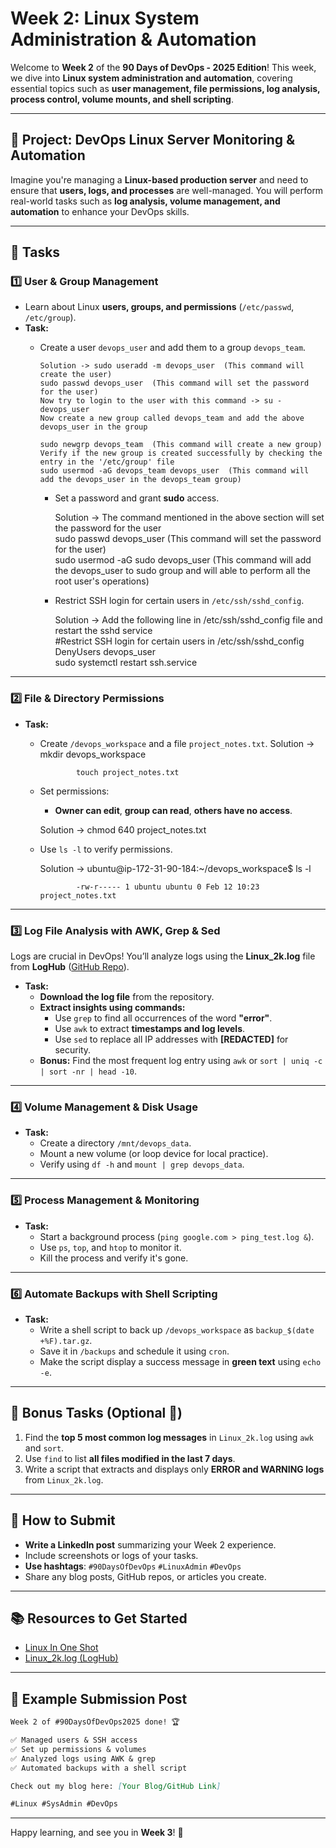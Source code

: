 # Week 2: Linux System Administration & Automation

Welcome to **Week 2** of the **90 Days of DevOps - 2025 Edition**! This week, we dive into **Linux system administration and automation**, covering essential topics such as **user management, file permissions, log analysis, process control, volume mounts, and shell scripting**.

---

## 🚀 Project: DevOps Linux Server Monitoring & Automation
Imagine you're managing a **Linux-based production server** and need to ensure that **users, logs, and processes** are well-managed. You will perform real-world tasks such as **log analysis, volume management, and automation** to enhance your DevOps skills.

---

## 📌 Tasks

### **1️⃣ User & Group Management**
- Learn about Linux **users, groups, and permissions** (`/etc/passwd`, `/etc/group`).
- **Task:**  
  - Create a user `devops_user` and add them to a group `devops_team`.
    
        Solution -> sudo useradd -m devops_user  (This command will create the user)
        sudo passwd devops_user  (This command will set the password for the user)
        Now try to login to the user with this command -> su - devops_user          
        Now create a new group called devops_team and add the above devops_user in the group
        
        sudo newgrp devops_team  (This command will create a new group)
        Verify if the new group is created successfully by checking the entry in the '/etc/group' file        
        sudo usermod -aG devops_team devops_user  (This command will add the devops_user in the devops_team group)               
                 
    - Set a password and grant **sudo** access.
      
        Solution -> The command mentioned in the above section will set the password for the user        
        sudo passwd devops_user  (This command will set the password for the user)        
        sudo usermod -aG sudo devops_user  (This command will add the devops_user to sudo group and will able to perform all the root user's operations)
              
    - Restrict SSH login for certain users in `/etc/ssh/sshd_config`.
      
         Solution -> Add the following line in /etc/ssh/sshd_config file and restart the sshd service      
         #Restrict SSH login for certain users in /etc/ssh/sshd_config
         DenyUsers devops_user        
         sudo systemctl restart ssh.service

---

### **2️⃣ File & Directory Permissions**
- **Task:**  
  - Create `/devops_workspace` and a file `project_notes.txt`.
    Solution -> mkdir devops_workspace

                touch project_notes.txt 

  - Set permissions:
    - **Owner can edit**, **group can read**, **others have no access**.
   
    Solution -> chmod 640 project_notes.txt
      
  - Use `ls -l` to verify permissions.

    Solution -> ubuntu@ip-172-31-90-184:~/devops_workspace$ ls -l
    
                -rw-r----- 1 ubuntu ubuntu 0 Feb 12 10:23 project_notes.txt

---

### **3️⃣ Log File Analysis with AWK, Grep & Sed**
Logs are crucial in DevOps! You’ll analyze logs using the **Linux_2k.log** file from **LogHub** ([GitHub Repo](https://github.com/logpai/loghub/blob/master/Linux/Linux_2k.log)).

- **Task:**  
  - **Download the log file** from the repository.
  - **Extract insights using commands:**
    - Use `grep` to find all occurrences of the word **"error"**.
    - Use `awk` to extract **timestamps and log levels**.
    - Use `sed` to replace all IP addresses with **[REDACTED]** for security.
  - **Bonus:** Find the most frequent log entry using `awk` or `sort | uniq -c | sort -nr | head -10`.

---

### **4️⃣ Volume Management & Disk Usage**
- **Task:**  
  - Create a directory `/mnt/devops_data`.
  - Mount a new volume (or loop device for local practice).
  - Verify using `df -h` and `mount | grep devops_data`.

---

### **5️⃣ Process Management & Monitoring**
- **Task:**  
  - Start a background process (`ping google.com > ping_test.log &`).
  - Use `ps`, `top`, and `htop` to monitor it.
  - Kill the process and verify it's gone.

---

### **6️⃣ Automate Backups with Shell Scripting**
- **Task:**  
  - Write a shell script to back up `/devops_workspace` as `backup_$(date +%F).tar.gz`.
  - Save it in `/backups` and schedule it using `cron`.
  - Make the script display a success message in **green text** using `echo -e`.

---

## 🎯 Bonus Tasks (Optional 🚀)
1. Find the **top 5 most common log messages** in `Linux_2k.log` using `awk` and `sort`.
2. Use `find` to list **all files modified in the last 7 days**.
3. Write a script that extracts and displays only **ERROR and WARNING logs** from `Linux_2k.log`.

---

## 📢 How to Submit
- **Write a LinkedIn post** summarizing your Week 2 experience.
- Include screenshots or logs of your tasks.
- **Use hashtags**: `#90DaysOfDevOps` `#LinuxAdmin` `#DevOps`
- Share any blog posts, GitHub repos, or articles you create.

---

## 📚 Resources to Get Started
- [Linux In One Shot](https://youtu.be/e01GGTKmtpc?si=FSVNFRwdNC0NZeba)
- [Linux_2k.log (LogHub)](https://github.com/logpai/loghub/blob/master/Linux/Linux_2k.log)

---

## 📝 Example Submission Post
```markdown
Week 2 of #90DaysOfDevOps2025 done! 🏆

✅ Managed users & SSH access  
✅ Set up permissions & volumes  
✅ Analyzed logs using AWK & grep  
✅ Automated backups with a shell script  

Check out my blog here: [Your Blog/GitHub Link]  

#Linux #SysAdmin #DevOps
```

---

Happy learning, and see you in **Week 3**! 🚀


